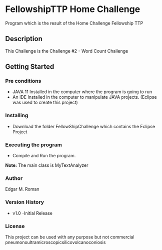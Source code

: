 # FellowshipTTP Home Challenge
Program which is the result of the Home Challenge Fellowship TTP

## Description
This Challenge is the Challenge #2 - Word Count Challenge

## Getting Started

### Pre conditions
* JAVA 11 Installed in the computer where the program is going to run
* An IDE Installed in the computer to manipulate JAVA projects. (Eclipse was used to create this project)

### Installing
* Download the folder FellowShipChallenge which contains the Eclipse Project

### Executing the program
* Compile and Run the program. 

**Note:** The main class is MyTextAnalyzer

### Author

Edgar M. Roman

### Version History
* v1.0
	-Initial Release
	
### License

This project can be used with any purpose but not commercial
pneumonoultramicroscopicsilicovolcanoconiosis
